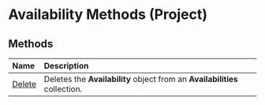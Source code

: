 
# Availability Methods (Project)

## Methods



|**Name**|**Description**|
|:-----|:-----|
| [Delete](b014e345-10e8-efdd-310b-dd405143f6c6.md)|Deletes the  **Availability** object from an **Availabilities** collection.|
